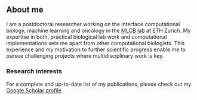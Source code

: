 ## About me

I am a postdoctoral researcher working on the interface computational biology, machine learning and oncology in the [MLCB lab](https://bsse.ethz.ch/mlcb) at ETH Zurich. My expertise in both, practical biological lab work and computational implementations sets me apart from other computational biologists. This experience and my motivation to further scientific progress enable me to pursue challenging projects where multidisciplinary work is key. 


### Research interests
For a complete and up-to-date list of my publications, please check out my [Google Scholar profile](https://scholar.google.com/citations?user=Wio1KtsAAAAJ&hl=en).



[1]: https://user-images.githubusercontent.com/54959592/100917405-66aa9380-34d7-11eb-82cd-eb279c1da7b3.JPG
